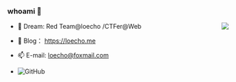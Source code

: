 <!--
**loecho-sec/loecho-sec** is a ✨ _special_ ✨ repository because its `README.md` (this file) appears on your GitHub profile.
-->

### whoami 👋

<img align="right" src="https://github-readme-stats.vercel.app/api?username=loecho-sec&count_private=true&show_icons=true&hide=prs" />

- 🌱 Dream: Red Team@loecho /CTFer@Web

- 👀 Blog： https://loecho.me

- 📫 E-mail: loecho@foxmail.com

- ![GitHub](https://img.shields.io/github/followers/loecho-sec?label=follower%20github&style=flat-square)
